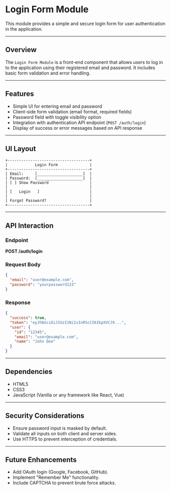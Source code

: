 
# Login Form Module

This module provides a simple and secure login form for user authentication in the application.

---

## Overview

The `Login Form Module` is a front-end component that allows users to log in to the application using their registered email and password. It includes basic form validation and error handling.

---

## Features

- Simple UI for entering email and password
- Client-side form validation (email format, required fields)
- Password field with toggle visibility option
- Integration with authentication API endpoint (`POST /auth/login`)
- Display of success or error messages based on API response

---

## UI Layout

```
+------------------------------------+
|            Login Form              |
+------------------------------------+
| Email:     [____________________]  |
| Password:  [____________________]  |
| [ ] Show Password                  |
|                                    |
| [   Login   ]                      |
|                                    |
| Forgot Password?                   |
+------------------------------------+
```

---

## API Interaction

### Endpoint

**POST /auth/login**

### Request Body
```json
{
  "email": "user@example.com",
  "password": "yourpassword123"
}
```

### Response
```json
{
  "success": true,
  "token": "eyJhbGciOiJIUzI1NiIsInR5cCI6IkpXVCJ9...",
  "user": {
    "id": "12345",
    "email": "user@example.com",
    "name": "John Doe"
  }
}
```

---

## Dependencies

- HTML5
- CSS3
- JavaScript (Vanilla or any framework like React, Vue)

---

## Security Considerations

- Ensure password input is masked by default.
- Validate all inputs on both client and server sides.
- Use HTTPS to prevent interception of credentials.

---

## Future Enhancements

- Add OAuth login (Google, Facebook, GitHub).
- Implement "Remember Me" functionality.
- Include CAPTCHA to prevent brute force attacks.
